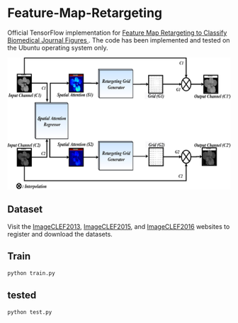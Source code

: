 # Feature-Map-Retargeting
Official TensorFlow implementation for [Feature Map Retargeting to Classify Biomedical Journal Figures
](https://www.ncbi.nlm.nih.gov/pmc/articles/PMC8635419/). The code has been implemented and tested on the Ubuntu operating system only.

![Alt text](docs/Overview.jpg?raw=true)

## Dataset
Visit the [ImageCLEF2013](https://www.imageclef.org/2013), [ImageCLEF2015](https://www.imageclef.org/2015), and [ImageCLEF2016](https://www.imageclef.org/2016) websites to register and download the datasets.

## Train
```
python train.py
```

## tested
```
python test.py
```
